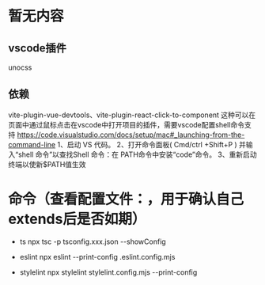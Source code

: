# 暂无内容

## vscode插件
unocss

## 依赖
vite-plugin-vue-devtools、vite-plugin-react-click-to-component
这种可以在页面中通过鼠标点击在vscode中打开项目的插件，需要vscode配置shell命令支持
https://code.visualstudio.com/docs/setup/mac#_launching-from-the-command-line
1、启动 VS 代码。
2、打开命令面板( Cmd/ctrl +Shift+P ) 并输入“shell 命令”以查找Shell 命令：在 PATH命令中安装“code”命令。
3、重新启动终端以使新$PATH值生效

# 命令（查看配置文件：，用于确认自己extends后是否如期）
- ts
npx tsc -p tsconfig.xxx.json --showConfig

- eslint
npx eslint --print-config .eslint.config.mjs

- stylelint
 npx stylelint stylelint.config.mjs --print-config